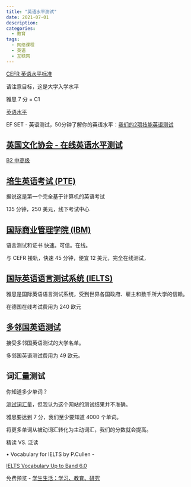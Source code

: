 ```yaml
---
title: "英语水平测试"
date: 2021-07-01
description: 
categories:
  - 教育
tags:
  - 网络课程
  - 英语
  - 互联网
---
```



[CEFR 英语水平标准](https://www.cambridgeenglish.org/exams-and-tests/cefr/)

请注意目标，这是大学入学水平

雅思 7 分 = C1

[英语水平](https://www.efset.org/english-score/?lang=en)

EF SET - 英语测试，50分钟了解你的英语水平：[我们的2项技能英语测试](https://www.efset.cn/ef-set-50)

## [英国文化协会 - 在线英语水平测试](https://learnenglish.britishcouncil.org/english-levels/online-english-level-test)

[B2 中高级](https://learnenglish.britishcouncil.org/english-levels/b2-upper-intermediate)

## [培生英语考试 (PTE)](https://www.pearsonpte.com/)

据说这是第一个完全基于计算机的英语考试

135 分钟，250 美元，线下考试中心


## [国际商业管理学院 (IBM)](https://www.ibm-institute.com/language-tests/)

语言测试和证书 快速。可信。在线。

与 CEFR 接轨，快速 45 分钟，便宜 12 美元，完全在线测试，


## [国际英语语言测试系统 (IELTS)](https://www.ielts.org/usa/ielts-practice-test)

雅思是国际英语语言测试系统，受到世界各国政府、雇主和数千所大学的信赖。

在德国在线考试费用为 240 欧元


## [多邻国英语测试](https://englishtest.duolingo.com/institutions/accepting_institutions)

接受多邻国英语测试的大学名单。

多邻国英语测试费用为 49 欧元。


## 词汇量测试

你知道多少单词？

[测试词汇量](https://my.vocabularysize.com/)，但我认为这个网站的测试结果并不准确。

雅思要达到 7 分，我们至少要知道 4000 个单词。

将更多单词从被动词汇转化为主动词汇，我们的分数就会提高。

精读 VS. 泛读

• Vocabulary for IELTS by P.Cullen  -

[IELTS Vocabulary Up to Band 6.0](https://www.cambridge.org/gb/cambridgeenglish/catalog/cambridge-english-exams-ielts/cambridge-vocabulary-ielts)

免费预览 - [学生生活：学习、教育、研究](https://assets.cambridge.org/97805217/09750/excerpt/9780521709750_excerpt.pdf)


